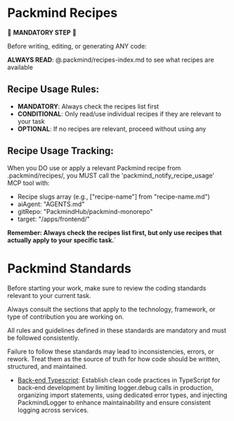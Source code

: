 
<!-- start: Packmind recipes -->
# Packmind Recipes

🚨 **MANDATORY STEP** 🚨

Before writing, editing, or generating ANY code:

**ALWAYS READ**: @.packmind/recipes-index.md to see what recipes are available

## Recipe Usage Rules:
- **MANDATORY**: Always check the recipes list first
- **CONDITIONAL**: Only read/use individual recipes if they are relevant to your task
- **OPTIONAL**: If no recipes are relevant, proceed without using any

## Recipe Usage Tracking:
When you DO use or apply a relevant Packmind recipe from .packmind/recipes/, you MUST call the 'packmind_notify_recipe_usage' MCP tool with:
* Recipe slugs array (e.g., ["recipe-name"] from "recipe-name.md")
* aiAgent: "AGENTS.md"
* gitRepo: "PackmindHub/packmind-monorepo"
* target: "/apps/frontend/"

**Remember: Always check the recipes list first, but only use recipes that actually apply to your specific task.**`
<!-- end: Packmind recipes -->
<!-- start: Packmind standards -->
# Packmind Standards

Before starting your work, make sure to review the coding standards relevant to your current task.

Always consult the sections that apply to the technology, framework, or type of contribution you are working on.

All rules and guidelines defined in these standards are mandatory and must be followed consistently.

Failure to follow these standards may lead to inconsistencies, errors, or rework. Treat them as the source of truth for how code should be written, structured, and maintained.

* [Back-end Typescript](.packmind/standards/back-end-typescript.md): Establish clean code practices in TypeScript for back-end development by limiting logger.debug calls in production, organizing import statements, using dedicated error types, and injecting PackmindLogger to enhance maintainability and ensure consistent logging across services.
<!-- end: Packmind standards -->
